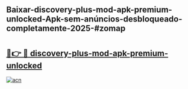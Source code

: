 ## Baixar-discovery-plus-mod-apk-premium-unlocked-Apk-sem-anúncios-desbloqueado-completamente-2025-#zomap

# <h2><a href="https://ainizakaria.my?title=discovery-plus-mod-apk-premium-unlocked&ref=20M">🔗👉 🔴 discovery-plus-mod-apk-premium-unlocked</a></h2>

[![acn](https://github.com/user-attachments/assets/0f9c940e-d8b0-45ae-aac7-cd30a18b3e1c)](https://ainizakaria.my?title=discovery-plus-mod-apk-premium-unlocked&ref=20M)

